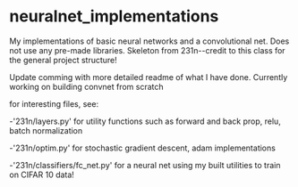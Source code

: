 # neuralnet_implementations
My implementations of basic neural networks and a convolutional net. Does not use any pre-made libraries. Skeleton from 231n--credit to this class for the general project structure!

Update comming with more detailed readme of what I have done. Currently working on building convnet from scratch

for interesting files, see:

-'231n/layers.py' for utility functions such as forward and back prop, relu, batch normalization

-'231n/optim.py' for stochastic gradient descent, adam implementations

-'231n/classifiers/fc_net.py' for a neural net using my built utilities to train on CIFAR 10 data!

